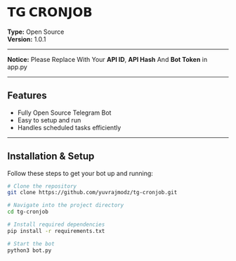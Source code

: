 # 𝗧𝗚 𝗖𝗥𝗢𝗡𝗝𝗢𝗕

**Type:** Open Source  
**Version:** 1.0.1

---

**Notice:**
Please Replace With Your **API ID**, **API Hash** And **Bot Token** in app.py

---

## Features

- Fully Open Source Telegram Bot  
- Easy to setup and run  
- Handles scheduled tasks efficiently  

---

## Installation & Setup

Follow these steps to get your bot up and running:

```bash
# Clone the repository
git clone https://github.com/yuvrajmodz/tg-cronjob.git

# Navigate into the project directory
cd tg-cronjob

# Install required dependencies
pip install -r requirements.txt

# Start the bot
python3 bot.py
